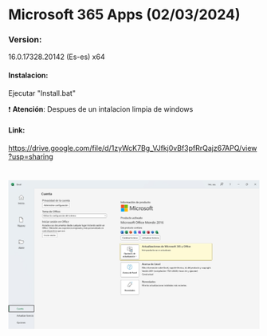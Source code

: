 # Microsoft 365 Apps (02/03/2024)

### Version:
16.0.17328.20142 (Es-es) x64


#### Instalacion:
Ejecutar "Install.bat"

:exclamation: **Atención**: Despues de un intalacion limpia de windows

#### Link:
https://drive.google.com/file/d/1zyWcK7Bg_VJfkj0vBf3pfRrQajz67APQ/view?usp=sharing

# <img src="https://github.com/wernser412/Microsoft-365-Apps/blob/main/M365.jpg">
